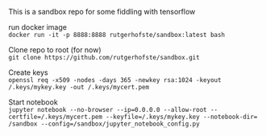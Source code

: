 This is a sandbox repo for some fiddling with tensorflow

run docker image  
`docker run -it -p 8888:8888 rutgerhofste/sandbox:latest bash`  

Clone repo to root (for now)  
`git clone https://github.com/rutgerhofste/sandbox.git`  

Create keys  
`openssl req -x509 -nodes -days 365 -newkey rsa:1024 -keyout /.keys/mykey.key -out /.keys/mycert.pem`  

Start notebook  
`jupyter notebook --no-browser --ip=0.0.0.0 --allow-root --certfile=/.keys/mycert.pem --keyfile=/.keys/mykey.key --notebook-dir= /sandbox --config=/sandbox/jupyter_notebook_config.py`
